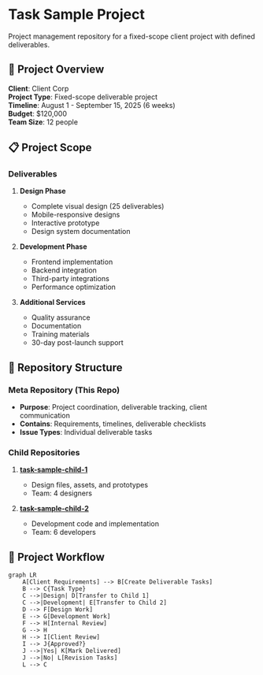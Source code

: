 # Task Sample Project

Project management repository for a fixed-scope client project with defined deliverables.

## 🎯 Project Overview

**Client**: Client Corp  
**Project Type**: Fixed-scope deliverable project  
**Timeline**: August 1 - September 15, 2025 (6 weeks)  
**Budget**: $120,000  
**Team Size**: 12 people  

## 📋 Project Scope

### Deliverables
1. **Design Phase**
   - Complete visual design (25 deliverables)
   - Mobile-responsive designs
   - Interactive prototype
   - Design system documentation

2. **Development Phase**
   - Frontend implementation
   - Backend integration
   - Third-party integrations
   - Performance optimization

3. **Additional Services**
   - Quality assurance
   - Documentation
   - Training materials
   - 30-day post-launch support

## 📁 Repository Structure

### Meta Repository (This Repo)
- **Purpose**: Project coordination, deliverable tracking, client communication
- **Contains**: Requirements, timelines, deliverable checklists
- **Issue Types**: Individual deliverable tasks

### Child Repositories
1. **[task-sample-child-1](../task-sample-child-1)**
   - Design files, assets, and prototypes
   - Team: 4 designers

2. **[task-sample-child-2](../task-sample-child-2)**
   - Development code and implementation
   - Team: 6 developers

## 🔄 Project Workflow

```mermaid
graph LR
    A[Client Requirements] --> B[Create Deliverable Tasks]
    B --> C{Task Type}
    C -->|Design| D[Transfer to Child 1]
    C -->|Development| E[Transfer to Child 2]
    D --> F[Design Work]
    E --> G[Development Work]
    F --> H[Internal Review]
    G --> H
    H --> I[Client Review]
    I --> J{Approved?}
    J -->|Yes| K[Mark Delivered]
    J -->|No| L[Revision Tasks]
    L --> C